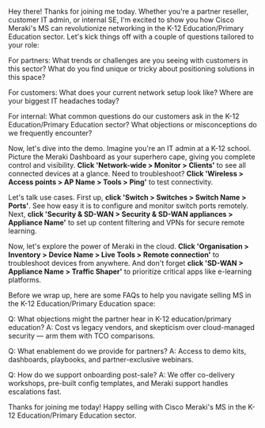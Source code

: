 Hey there! Thanks for joining me today. Whether you're a partner reseller, customer IT admin, or internal SE, I'm excited to show you how Cisco Meraki's MS can revolutionize networking in the K-12 Education/Primary Education sector. Let's kick things off with a couple of questions tailored to your role:

For partners: What trends or challenges are you seeing with customers in this sector? What do you find unique or tricky about positioning solutions in this space?

For customers: What does your current network setup look like? Where are your biggest IT headaches today?

For internal: What common questions do our customers ask in the K-12 Education/Primary Education sector? What objections or misconceptions do we frequently encounter?

Now, let's dive into the demo. Imagine you're an IT admin at a K-12 school. Picture the Meraki Dashboard as your superhero cape, giving you complete control and visibility. **Click 'Network-wide > Monitor > Clients'** to see all connected devices at a glance. Need to troubleshoot? **Click 'Wireless > Access points > AP Name > Tools > Ping'** to test connectivity.

Let's talk use cases. First up, **click 'Switch > Switches > Switch Name > Ports'**. See how easy it is to configure and monitor switch ports remotely. Next, **click 'Security & SD-WAN > Security & SD-WAN appliances > Appliance Name'** to set up content filtering and VPNs for secure remote learning.

Now, let's explore the power of Meraki in the cloud. **Click 'Organisation > Inventory > Device Name > Live Tools > Remote connection'** to troubleshoot devices from anywhere. And don't forget **click 'SD-WAN > Appliance Name > Traffic Shaper'** to prioritize critical apps like e-learning platforms.

Before we wrap up, here are some FAQs to help you navigate selling MS in the K-12 Education/Primary Education space:

Q: What objections might the partner hear in K-12 education/primary education?
A: Cost vs legacy vendors, and skepticism over cloud-managed security — arm them with TCO comparisons.

Q: What enablement do we provide for partners?
A: Access to demo kits, dashboards, playbooks, and partner-exclusive webinars.

Q: How do we support onboarding post-sale?
A: We offer co-delivery workshops, pre-built config templates, and Meraki support handles escalations fast.

Thanks for joining me today! Happy selling with Cisco Meraki's MS in the K-12 Education/Primary Education sector.